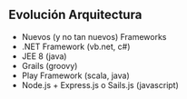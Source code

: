 ##  Evolución Arquitectura

 - Nuevos (y no tan nuevos) Frameworks
  - .NET Framework (vb.net, c#)
  - JEE 8 (java)
  - Grails (groovy)
  - Play Framework (scala, java)
  - Node.js + Express.js o Sails.js (javascript)